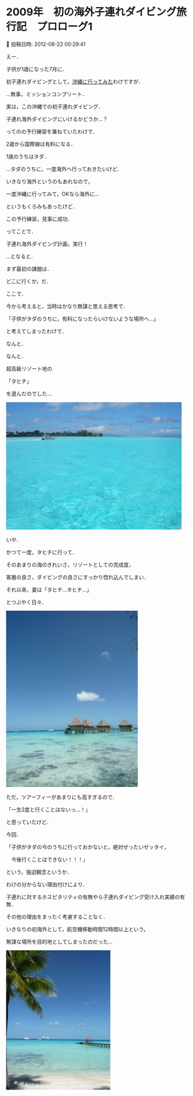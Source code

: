# 2009年　初の海外子連れダイビング旅行記　プロローグ1

📅 投稿日時: 2012-08-22 00:29:41

えー．


子供が1歳になった7月に．


初子連れダイビングとして，[沖縄に行ってみた](eab244263cdb3384bf8eec280a0787fbc.md)わけですが．





…無事，ミッションコンプリート．





実は，この沖縄での初子連れダイビング．


子連れ海外ダイビングにいけるかどうか…？


ってのの予行練習を兼ねていたわけで．





2歳から国際線は有料になる．


1歳のうちはタダ．


…タダのうちに，一度海外へ行っておきたいけど．


いきなり海外というのもあれなので，


一度沖縄に行ってみて，OKなら海外に…


というもくろみもあったけど．


この予行練習，見事に成功．





ってことで．


子連れ海外ダイビング計画，実行！





…となると．


まず最初の課題は．


どこに行くか，だ．





ここで．


今から考えると，当時はかなり無謀と思える思考で．


「子供がタダのうちに，有料になったらいけないような場所へ…」


と考えてしまったわけで．





なんと．


なんと．


超高級リゾート地の


「タヒチ」


を選んだのでした…




![1ba605a5ed54591af3f3a1cdd31a7a76.jpg](images/1ba605a5ed54591af3f3a1cdd31a7a76.jpg)







いや．


かつて一度，タヒチに行って．


そのあまりの海のきれいさ，リゾートとしての完成度，


客層の良さ，ダイビングの良さにすっかり惚れ込んでしまい．


それ以来，妻は「タヒチ…タヒチ…」


とつぶやく日々．




![88565446e381184bea01798b2ec1f225.jpg](images/88565446e381184bea01798b2ec1f225.jpg)







ただ，ツアーフィーがあまりにも高すぎるので．


「一生2度と行くことはないっ…！」


と思っていたけど．





今回．


「子供がタダの今のうちに行っておかないと，絶対ぜったいゼッタイ，


　今後行くことはできない！！！」


という，強迫観念というか．


わけの分からない理由付けにより．





子連れに対するホスピタリティの有無やら子連れダイビング受け入れ実績の有無．


その他の理由をまったく考慮することなく．





いきなりの初海外として，航空機移動時間12時間以上という，


無謀な場所を目的地としてしまったのだった…




![ca947ddce9b87fbe0333e6a2af3e15e2.jpg](images/ca947ddce9b87fbe0333e6a2af3e15e2.jpg)
